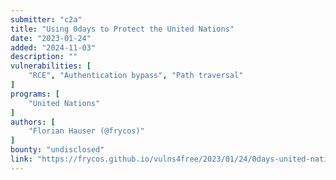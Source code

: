 ```yaml
---
submitter: "c2a"
title: "Using 0days to Protect the United Nations"
date: "2023-01-24"
added: "2024-11-03"
description: ""
vulnerabilities: [
    "RCE", "Authentication bypass", "Path traversal"
]
programs: [
    "United Nations"
]
authors: [
    "Florian Hauser (@frycos)"
]
bounty: "undisclosed"
link: "https://frycos.github.io/vulns4free/2023/01/24/0days-united-nations.html"
---
```




